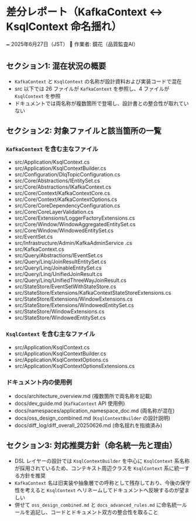 # 差分レポート（KafkaContext ↔ KsqlContext 命名揺れ）

🗕 2025年6月27日（JST）
🧐 作業者: 鏡花（品質監査AI）

## セクション1: 混在状況の概要

- `KafkaContext` と `KsqlContext` の名称が設計資料および実装コードで混在
- src 以下では 26 ファイルが `KafkaContext` を参照し、4 ファイルが `KsqlContext` を参照
- ドキュメントでは両名称が複数箇所で登場し、設計書との整合性が取れていない

## セクション2: 対象ファイルと該当箇所の一覧

### `KafkaContext` を含む主なファイル
- src/Application/KsqlContext.cs
- src/Application/KsqlContextBuilder.cs
- src/Configuration/DlqTopicConfiguration.cs
- src/Core/Abstractions/IEntitySet.cs
- src/Core/Abstractions/IKafkaContext.cs
- src/Core/Context/KafkaContextCore.cs
- src/Core/Context/KafkaContextOptions.cs
- src/Core/CoreDependencyConfiguration.cs
- src/Core/CoreLayerValidation.cs
- src/Core/Extensions/LoggerFactoryExtensions.cs
- src/Core/Window/WindowAggregatedEntitySet.cs
- src/Core/Window/WindowedEntitySet.cs
- src/EventSet.cs
- src/Infrastructure/Admin/KafkaAdminService .cs
- src/KafkaContext.cs
- src/Query/Abstractions/IEventSet.cs
- src/Query/Linq/JoinResultEntitySet.cs
- src/Query/Linq/JoinableEntitySet.cs
- src/Query/Linq/UnifiedJoinResult.cs
- src/Query/Linq/UnifiedThreeWayJoinResult.cs
- src/StateStore/EventSetWithStateStore.cs
- src/StateStore/Extensions/KafkaContextStateStoreExtensions.cs
- src/StateStore/Extensions/WindowExtensions.cs
- src/StateStore/Extensions/WindowedEntitySet.cs
- src/StateStore/WindowExtensions.cs
- src/StateStore/WindowedEntitySet.cs

### `KsqlContext` を含む主なファイル
- src/Application/KsqlContext.cs
- src/Application/KsqlContextBuilder.cs
- src/Application/KsqlContextOptions.cs
- src/Application/KsqlContextOptionsExtensions.cs

### ドキュメント内の使用例
- docs/architecture_overview.md (複数箇所で両名称を記載)
- docs/dev_guide.md (`KafkaContext` API 使用例)
- docs/namespaces/application_namespace_doc.md (両名称が混在)
- docs/oss_design_combined.md (`KsqlContextBuilder` の設計説明)
- docs/diff_log/diff_overall_20250626.md (命名揺れを指摘済み)

## セクション3: 対応推奨方針（命名統一先と理由）

- DSL レイヤーの設計では `KsqlContextBuilder` を中心に `KsqlContext` 系名称が採用されているため、コンテキスト周辺クラスを `KsqlContext` 系に統一する方針を推奨
- `KafkaContext` 名は旧実装や抽象層での呼称として残存しており、今後の保守性を考えると `KsqlContext` へリネームしてドキュメントへ反映するのが望ましい
- 併せて `oss_design_combined.md` と `docs_advanced_rules.md` に命名統一ルールを追記し、コードとドキュメント双方の整合性を取ること
